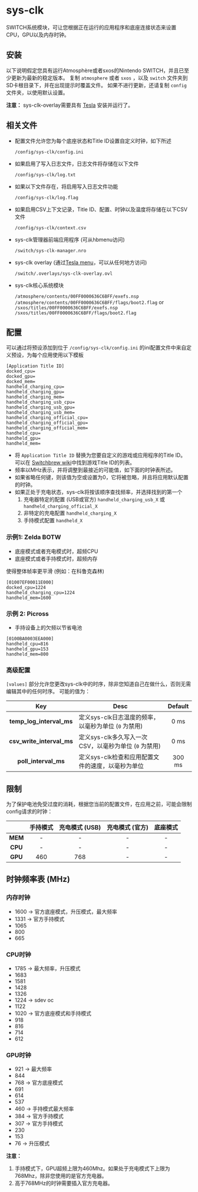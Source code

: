 # sys-clk

SWITCH系统模块，可让您根据正在运行的应用程序和底座连接状态来设置CPU，GPU以及内存时钟。

## 安装

以下说明假定您具有运行Atmosphère或者sxos的Nintendo SWITCH，并且已至少更新为最新的稳定版本。
复制 `atmosphere` 或者 `sxos` ，以及 `switch` 文件夹到SD卡根目录下，并在出现提示时覆盖文件。 如果不进行更新，还请复制 `config` 文件夹，以使用默认设置。

**注意：** sys-clk-overlay需要具有 [Tesla](https://gbatemp.net/threads/tesla-the-nintendo-switch-overlay-menu.557362/) 安装并运行了。

## 相关文件

* 配置文件允许您为每个底座状态和Title ID设置自定义时钟，如下所述

	`/config/sys-clk/config.ini`

* 如果启用了写入日志文件，日志文件将存储在以下文件

	`/config/sys-clk/log.txt`

* 如果以下文件存在，将启用写入日志文件功能

	`/config/sys-clk/log.flag`

* 如果启用CSV上下文记录，Title ID、配置、时钟以及温度将存储在以下CSV文件

	`/config/sys-clk/context.csv`

* sys-clk管理器前端应用程序 (可从hbmenu访问)

	`/switch/sys-clk-manager.nro`

* sys-clk overlay (通过[Tesla menu](https://gbatemp.net/threads/tesla-the-nintendo-switch-overlay-menu.557362/)，可以从任何地方访问)

	`/switch/.overlays/sys-clk-overlay.ovl`
	
* sys-clk核心系统模块

	`/atmosphere/contents/00FF0000636C6BFF/exefs.nsp`
	`/atmosphere/contents/00FF0000636C6BFF/flags/boot2.flag`
	or
	`/sxos/titles/00FF0000636C6BFF/exefs.nsp`
	`/sxos/titles/00FF0000636C6BFF/flags/boot2.flag`

## 配置

可以通过将预设添加到位于 `/config/sys-clk/config.ini` 的ini配置文件中来自定义预设，为每个应用使用以下模板 

```
[Application Title ID]
docked_cpu=
docked_gpu=
docked_mem=
handheld_charging_cpu=
handheld_charging_gpu=
handheld_charging_mem=
handheld_charging_usb_cpu=
handheld_charging_usb_gpu=
handheld_charging_usb_mem=
handheld_charging_official_cpu=
handheld_charging_official_gpu=
handheld_charging_official_mem=
handheld_cpu=
handheld_gpu=
handheld_mem=
```

* 将 `Application Title ID` 替换为您要自定义的游戏或应用程序的Title ID。
可以在 [Switchbrew wiki](https://switchbrew.org/wiki/Title_list/Games)中找到游戏Title ID的列表。
* 频率以MHz表示，并将调整到最接近的可能值，如下面的时钟表所述。
* 如果省略任何键，则该值为空或设置为0，它将被忽略，并且将应用默认配置的时钟。
* 如果正处于充电状态，sys-clk将按该顺序查找频率，并选择找到的第一个 
	1. 充电器特定的配置 (USB或官方) `handheld_charging_usb_X` 或 `handheld_charging_official_X`
	2. 非特定的充电配置 `handheld_charging_X`
	3. 手持模式配置 `handheld_X`

### 示例1: Zelda BOTW

* 底座模式或者充电模式时，超频CPU
* 底座模式或者手持模式时，超频内存

使得整体帧率更平滑 (例如：在科鲁克森林)

```
[01007EF00011E000]
docked_cpu=1224
handheld_charging_cpu=1224
handheld_mem=1600
```

### 示例 2: Picross

* 手持设备上的欠频以节省电池

```
[0100BA0003EEA000]
handheld_cpu=816
handheld_gpu=153
handheld_mem=800
```

### 高级配置

`[values]` 部分允许您更改sys-clk中的时序，除非您知道自己在做什么，否则无需编辑其中的任何时序。 可能的值为：

| Key                     | Desc                                                    | Default |
|:-----------------------:|---------------------------------------------------------|:-------:|
|**temp_log_interval_ms** | 定义sys-clk日志温度的频率，以毫秒为单位 (`0` 为禁用)       | 0 ms    |
|**csv_write_interval_ms**| 定义sys-clk多久写入一次CSV，以毫秒为单位 (`0` 为禁用)      | 0 ms    |
|**poll_interval_ms**     | 定义sys-clk检查和应用配置文件的速度，以毫秒为单位           | 300 ms  |


## 限制

为了保护电池免受过度的消耗，根据您当前的配置文件，在应用之前，可能会限制config请求的时钟：

|       | 手持模式  | 充电模式 (USB) | 充电模式 (官方)       | 底座模式 |
|:-----:|:--------:|:--------------:|:-------------------:|:--------:|
|**MEM**| -        | -              | -                   | -        |
|**CPU**| -        | -              | -                   | -        |
|**GPU**| 460      | 768            | -                   | -        |

## 时钟频率表 (MHz)

### 内存时钟
* 1600 → 官方底座模式，升压模式，最大频率
* 1331 → 官方手持模式
* 1065
* 800
* 665

### CPU时钟
* 1785 → 最大频率，升压模式
* 1683
* 1581
* 1428
* 1326
* 1224 → sdev oc
* 1122
* 1020 → 官方底座模式和手持模式
* 918
* 816
* 714
* 612

### GPU时钟
* 921 → 最大频率
* 844
* 768 → 官方底座模式
* 691
* 614
* 537
* 460 → 手持模式最大频率
* 384 → 官方手持模式
* 307 → 官方手持模式
* 230
* 153
* 76 → 升压模式

**注意：**
1. 手持模式下，GPU超频上限为460Mhz。如果处于充电模式下上限为768Mhz，除非您使用的是官方充电器。
2. 高于768MHz的时钟需要插入官方充电器。
